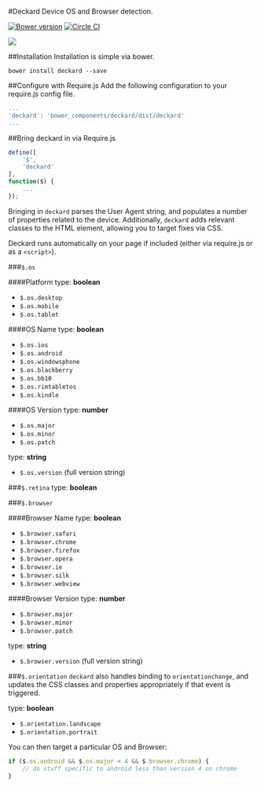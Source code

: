 #Deckard
Device OS and Browser detection.

[![Bower version](https://badge.fury.io/bo/deckard.svg)](http://badge.fury.io/bo/deckard)
[![Circle CI](https://circleci.com/gh/mobify/deckard.svg?style=shield&circle-token=4fa31dbc4e160e2b19aafb2d5881c617c3ea9b50)](https://circleci.com/gh/mobify/deckard)

![](http://media.tumblr.com/e0da98f48bf70afdc322f08794a70520/tumblr_inline_n20w2wbjJQ1qzrkdh.gif)

##Installation
Installation is simple via bower.

```
bower install deckard --save
```
##Configure with Require.js
Add the following configuration to your require.js config file.

```js
...
'deckard': 'bower_components/deckard/dist/deckard'
...
```
##Bring deckard in via Require.js

```js
define([ 
	'$', 
	'deckard'
], 
function($) {
	...
});
```

Bringing in `deckard` parses the User Agent string, and populates a number of properties related to the device. Additionally, `deckard` adds relevant classes to the HTML element, allowing you to target fixes via CSS.

Deckard runs automatically on your page if included (either via require.js or as a `<script>`).

###`$.os`

####Platform
type: **boolean**
- `$.os.desktop`
- `$.os.mobile`
- `$.os.tablet`

####OS Name
type: **boolean**
- `$.os.ios`
- `$.os.android`
- `$.os.windowsphone`
- `$.os.blackberry`
- `$.os.bb10`
- `$.os.rimtabletos`
- `$.os.kindle`

####OS Version
type: **number**
- `$.os.major`
- `$.os.minor`
- `$.os.patch`

type: **string**
- `$.os.version` (full version string)

###`$.retina`
type: **boolean**

###`$.browser`

####Browser Name
type: **boolean**
- `$.browser.safari`
- `$.browser.chrome`
- `$.browser.firefox`
- `$.browser.opera`
- `$.browser.ie`
- `$.browser.silk`
- `$.browser.webview`

####Browser Version
type: **number**
- `$.browser.major`
- `$.browser.minor`
- `$.browser.patch`

type: **string**
- `$.browser.version` (full version string)

###`$.orientation`
`deckard` also handles binding to `orientationchange`, and updates the CSS classes and properties
appropriately if that event is triggered.

type: **boolean**
- `$.orientation.landscape`
- `$.orientation.portrait`

You can then target a particular OS and Browser:

```js
if ($.os.android && $.os.major < 4 && $.browser.chrome) {
	// do stuff specific to android less than version 4 on chrome
}
```

